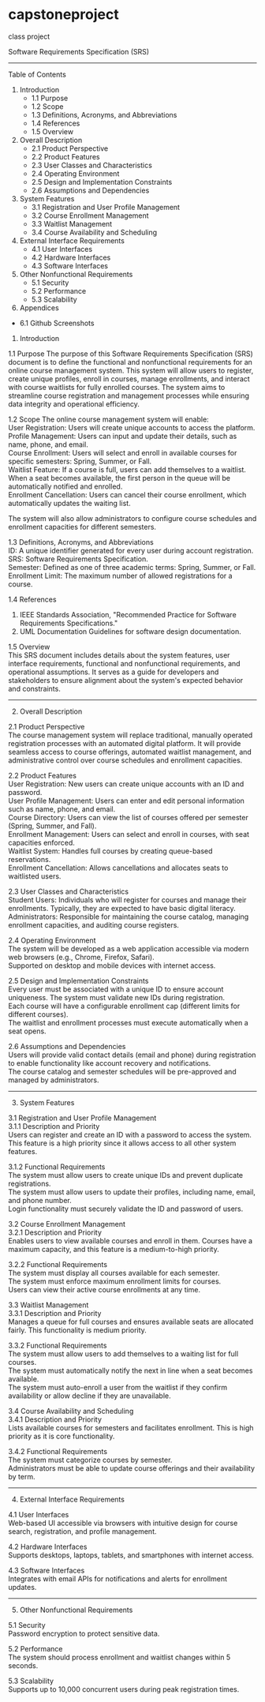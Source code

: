 # capstoneproject
class project

Software Requirements Specification (SRS)

---

Table of Contents
1. Introduction  
   - 1.1 Purpose  
   - 1.2 Scope  
   - 1.3 Definitions, Acronyms, and Abbreviations  
   - 1.4 References  
   - 1.5 Overview  
2. Overall Description  
   - 2.1 Product Perspective  
   - 2.2 Product Features  
   - 2.3 User Classes and Characteristics  
   - 2.4 Operating Environment  
   - 2.5 Design and Implementation Constraints  
   - 2.6 Assumptions and Dependencies  
3. System Features  
   - 3.1 Registration and User Profile Management  
   - 3.2 Course Enrollment Management  
   - 3.3 Waitlist Management  
   - 3.4 Course Availability and Scheduling  
4. External Interface Requirements  
   - 4.1 User Interfaces  
   - 4.2 Hardware Interfaces  
   - 4.3 Software Interfaces  
5. Other Nonfunctional Requirements  
   - 5.1 Security  
   - 5.2 Performance  
   - 5.3 Scalability  
6. Appendices
  - 6.1 Github Screenshots

1. Introduction

1.1 Purpose
The purpose of this Software Requirements Specification (SRS) document is to define the functional and nonfunctional requirements for an online course management system. This system will allow users to register, create unique profiles, enroll in courses, manage enrollments, and interact with course waitlists for fully enrolled courses. The system aims to streamline course registration and management processes while ensuring data integrity and operational efficiency.

1.2 Scope
The online course management system will enable:  
User Registration: Users will create unique accounts to access the platform.  
Profile Management: Users can input and update their details, such as name, phone, and email.  
Course Enrollment: Users will select and enroll in available courses for specific semesters: Spring, Summer, or Fall.  
Waitlist Feature: If a course is full, users can add themselves to a waitlist. When a seat becomes available, the first person in the queue will be automatically notified and enrolled.  
Enrollment Cancellation: Users can cancel their course enrollment, which automatically updates the waiting list.  

The system will also allow administrators to configure course schedules and enrollment capacities for different semesters.

1.3 Definitions, Acronyms, and Abbreviations  
ID: A unique identifier generated for every user during account registration.  
SRS: Software Requirements Specification.  
Semester: Defined as one of three academic terms: Spring, Summer, or Fall.  
Enrollment Limit: The maximum number of allowed registrations for a course.  

1.4 References  
1. IEEE Standards Association, "Recommended Practice for Software Requirements Specifications."  
2. UML Documentation Guidelines for software design documentation.  

1.5 Overview  
This SRS document includes details about the system features, user interface requirements, functional and nonfunctional requirements, and operational assumptions. It serves as a guide for developers and stakeholders to ensure alignment about the system's expected behavior and constraints.

---

2. Overall Description

2.1 Product Perspective  
The course management system will replace traditional, manually operated registration processes with an automated digital platform. It will provide seamless access to course offerings, automated waitlist management, and administrative control over course schedules and enrollment capacities.

2.2 Product Features  
User Registration: New users can create unique accounts with an ID and password.  
User Profile Management: Users can enter and edit personal information such as name, phone, and email.  
Course Directory: Users can view the list of courses offered per semester (Spring, Summer, and Fall).  
Enrollment Management: Users can select and enroll in courses, with seat capacities enforced.  
Waitlist System: Handles full courses by creating queue-based reservations.  
Enrollment Cancellation: Allows cancellations and allocates seats to waitlisted users.  

2.3 User Classes and Characteristics  
Student Users: Individuals who will register for courses and manage their enrollments. Typically, they are expected to have basic digital literacy.  
Administrators: Responsible for maintaining the course catalog, managing enrollment capacities, and auditing course registers.  

2.4 Operating Environment  
The system will be developed as a web application accessible via modern web browsers (e.g., Chrome, Firefox, Safari).  
Supported on desktop and mobile devices with internet access.  

2.5 Design and Implementation Constraints  
Every user must be associated with a unique ID to ensure account uniqueness. The system must validate new IDs during registration.  
Each course will have a configurable enrollment cap (different limits for different courses).  
The waitlist and enrollment processes must execute automatically when a seat opens.  

2.6 Assumptions and Dependencies  
Users will provide valid contact details (email and phone) during registration to enable functionality like account recovery and notifications.  
The course catalog and semester schedules will be pre-approved and managed by administrators.  

---

3. System Features

3.1 Registration and User Profile Management  
3.1.1 Description and Priority  
Users can register and create an ID with a password to access the system. This feature is a high priority since it allows access to all other system features.  

3.1.2 Functional Requirements  
The system must allow users to create unique IDs and prevent duplicate registrations.  
The system must allow users to update their profiles, including name, email, and phone number.  
Login functionality must securely validate the ID and password of users.

3.2 Course Enrollment Management  
3.2.1 Description and Priority  
Enables users to view available courses and enroll in them. Courses have a maximum capacity, and this feature is a medium-to-high priority.  

3.2.2 Functional Requirements  
The system must display all courses available for each semester.  
The system must enforce maximum enrollment limits for courses.  
Users can view their active course enrollments at any time.  

3.3 Waitlist Management  
3.3.1 Description and Priority  
Manages a queue for full courses and ensures available seats are allocated fairly. This functionality is medium priority.  

3.3.2 Functional Requirements  
The system must allow users to add themselves to a waiting list for full courses.  
The system must automatically notify the next in line when a seat becomes available.  
The system must auto-enroll a user from the waitlist if they confirm availability or allow decline if they are unavailable.  

3.4 Course Availability and Scheduling  
3.4.1 Description and Priority  
Lists available courses for semesters and facilitates enrollment. This is high priority as it is core functionality.  

3.4.2 Functional Requirements  
The system must categorize courses by semester.  
Administrators must be able to update course offerings and their availability by term.  

---

4. External Interface Requirements

4.1 User Interfaces  
Web-based UI accessible via browsers with intuitive design for course search, registration, and profile management.  

4.2 Hardware Interfaces  
Supports desktops, laptops, tablets, and smartphones with internet access.  

4.3 Software Interfaces  
Integrates with email APIs for notifications and alerts for enrollment updates.  

---

5. Other Nonfunctional Requirements

5.1 Security  
Password encryption to protect sensitive data.  

5.2 Performance  
The system should process enrollment and waitlist changes within 5 seconds.  

5.3 Scalability  
Supports up to 10,000 concurrent users during peak registration times. 

